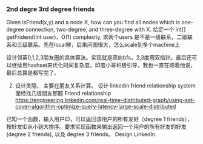 ### 2nd degre 3rd degree friends
Given isFriend(x,y) and a node X, how can you find all nodes which is one-degree connection, two-degree, and three-degree with X.
给定一个 int[] getFridend(int user)，O(1) complexity, 求两个users 是不是一级联系，二级联系和三级联系。先在local解，后来问图很大，怎么scale到多个machine上

设计领英0,1,2,3朋友圈的具体算法。实现就是双向bfs，2,3度用双指针。最后还可以继续用hashset来优化时间复杂度。印度小哥积极引导，我也一直在顺着他说，最后总算是都写完了。

2. 设计灵隐， 主要在朋友关系计算。
设计 linkedin friend relationship system
面经找几级朋友那题
Friend relationship	
https://engineering.linkedin.com/real-time-distributed-graph/using-set-cover-algorithm-optimize-query-latency-large-scale-distributed


已知一个函数，输入用户ID，可以返回该用户的所有友好（degree 1 friends），按好友ID从小到大排序。要求实现函数来输出返回一个用户的所有好友的好友(degree 2 friends), 以及 degree 3 friends。
Design LinkedIn.